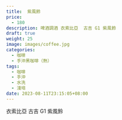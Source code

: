 ```yaml
---
title:  紫風鈴
price:
  - 180
description: 啤酒調酒 衣索比亞  古吉 G1 紫風鈴
draft: true
weight: 25
image: images/coffee.jpg
categories:
  - 咖啡
  - 手沖黑咖啡（熱）
tags:
  - 咖啡
  - 手沖
  - 水洗
  - 淺培
date: 2023-08-11T23:15:05+08:00
---
```

 衣索比亞  古吉 G1 紫風鈴
